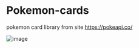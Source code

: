 # Pokemon-cards

pokemon card library from site https://pokeapi.co/

![image](https://user-images.githubusercontent.com/102797527/219468153-d8686d78-292c-4528-b581-5cd65ad82cd1.png)
